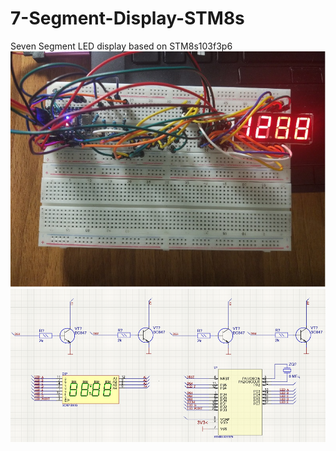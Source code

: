 # 7-Segment-Display-STM8s
Seven Segment LED display based on STM8s103f3p6 
![7 Segment Display STM8s](https://github.com/k0v4back/7-Segment-Display-STM8s/blob/main/doc/Example.jpg?raw=true)
![7 Segment Display STM8s](https://github.com/k0v4back/7-Segment-Display-STM8s/blob/main/doc/Schematic.png?raw=true)
